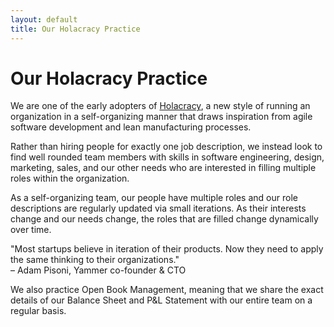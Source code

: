 ```yaml
---
layout: default
title: Our Holacracy Practice
---
```


# Our Holacracy Practice

We are one of the early adopters of <a href="http://www.holacracy.org/" target="_blank">Holacracy</a>, a new style
of running an organization in a self-organizing manner that draws
inspiration from agile software development and lean manufacturing
processes.

Rather than hiring people for exactly one job description, we instead
look to find well rounded team members with skills in software
engineering, design, marketing, sales, and our other needs who are
interested in filling multiple roles within the organization.

As a self-organizing team, our people have multiple roles and our role
descriptions are regularly updated via small iterations.  As their
interests change and our needs change, the roles that are filled change
dynamically over time.

<div class="quote">&quot;Most startups believe in iteration of their
products. Now they need to apply the same thinking to their
organizations.&quot;<br />&ndash; Adam Pisoni, Yammer co-founder & CTO</div>

We also practice Open Book Management, meaning that we share the exact
details of our Balance Sheet and P&L Statement with our entire team on a
regular basis.
